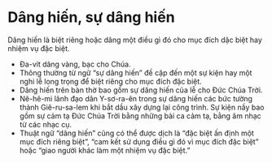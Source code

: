 # Dâng hiến, sự dâng hiến

Dâng hiến là biệt riêng hoặc dâng một điều gì đó cho mục đích dặc biệt hay nhiệm vụ đặc biệt.
- Đa-vít dâng vàng, bạc cho Chúa.
- Thông thường từ ngữ “sự dâng hiến” đề cập đến một sự kiện hay một nghi lễ long trọng để biệt riêng cho mục đích đặc biệt.
- Dâng hiến trên bàn thờ bao gồm sự dâng hiến của lễ cho Đức Chúa Trời.
- Nê-hê-mi lãnh đạo dân Y-sơ-ra-ên trong sự dâng hiến các bức tường thành Giê-ru-sa-lem khi bắt dầu xây dựng lại công trình.  Sự kiện nầy bao gồm sự cảm tạ Đức Chúa Trời bằng những bài ca cảm tạ, bằng âm nhạc từ các nhạc cụ.
- Thuật ngữ “dâng hiến” cũng có thể được dịch là “đặc biệt ấn định một mục đích riêng biệt”, “cam kết sử dụng điều gì đó vì mục đích đặc biệt” hoặc “giao người khác làm một nhiệm vụ đặc biệt.”

